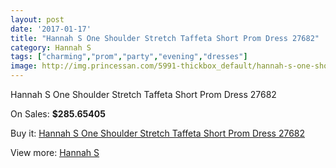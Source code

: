 ```yaml
---
layout: post
date: '2017-01-17'
title: "Hannah S One Shoulder Stretch Taffeta Short Prom Dress 27682"
category: Hannah S
tags: ["charming","prom","party","evening","dresses"]
image: http://img.princessan.com/5991-thickbox_default/hannah-s-one-shoulder-stretch-taffeta-short-prom-dress-27682.jpg
---
```

Hannah S One Shoulder Stretch Taffeta Short Prom Dress 27682

On Sales: **$285.65405**
<a href="https://www.princessan.com/en/hannah-s/2737-hannah-s-one-shoulder-stretch-taffeta-short-prom-dress-27682.html"><amp-img layout="responsive" width="600" height="600" src="//img.princessan.com/5991-thickbox_default/hannah-s-one-shoulder-stretch-taffeta-short-prom-dress-27682.jpg" alt="Hannah S One Shoulder Stretch Taffeta Short Prom Dress 27682 0" /></a>
<a href="https://www.princessan.com/en/hannah-s/2737-hannah-s-one-shoulder-stretch-taffeta-short-prom-dress-27682.html"><amp-img layout="responsive" width="600" height="600" src="//img.princessan.com/5992-thickbox_default/hannah-s-one-shoulder-stretch-taffeta-short-prom-dress-27682.jpg" alt="Hannah S One Shoulder Stretch Taffeta Short Prom Dress 27682 1" /></a>

Buy it: [Hannah S One Shoulder Stretch Taffeta Short Prom Dress 27682](https://www.princessan.com/en/hannah-s/2737-hannah-s-one-shoulder-stretch-taffeta-short-prom-dress-27682.html "Hannah S One Shoulder Stretch Taffeta Short Prom Dress 27682")

View more: [Hannah S](https://www.princessan.com/en/22-hannah-s "Hannah S")